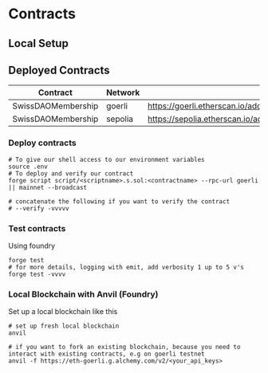 # Contracts

## Local Setup

## Deployed Contracts

| Contract      | Network | Contract address |
| ------------- | ------- | ---------------- |
| SwissDAOMembership    |  goerli   | https://goerli.etherscan.io/address/0xa05d615ce35beaa61dfe87d05007f2220c3ffecf |
| SwissDAOMembership    |  sepolia   | https://sepolia.etherscan.io/address/0x1e8A9a06c42621881DCaCFAa6F6e4b5274fe3F5b |

### Deploy contracts

```shell
# To give our shell access to our environment variables
source .env
# To deploy and verify our contract
forge script script/<scriptname>.s.sol:<contractname> --rpc-url goerli || mainnet --broadcast

# concatenate the following if you want to verify the contract
# --verify -vvvvv

```

### Test contracts

Using foundry

```shell
forge test
# for more details, logging with emit, add verbosity 1 up to 5 v's
forge test -vvvv
```

### Local Blockchain with Anvil (Foundry)

Set up a local blockchain like this

```shell
# set up fresh local blockchain
anvil

# if you want to fork an existing blockchain, because you need to interact with existing contracts, e.g on goerli testnet
anvil -f https://eth-goerli.g.alchemy.com/v2/<your_api_keys>
```